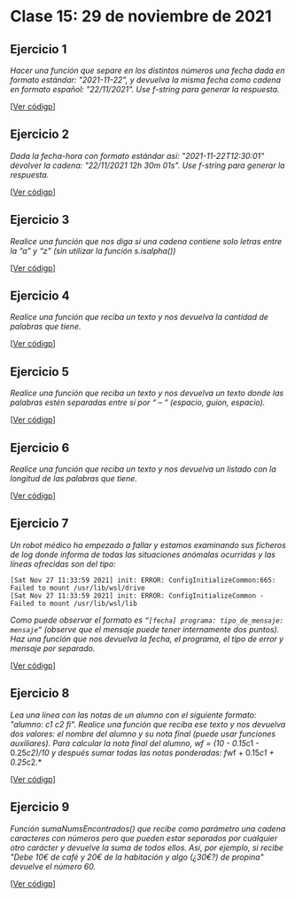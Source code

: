# Clase 15: 29 de noviembre de 2021

## Ejercicio 1

*Hacer una función que separe en los distintos números una fecha dada en formato estándar: "2021-11-22", y devuelva la misma fecha como cadena en formato español: "22/11/2021". Use f-string para generar la respuesta.*

[[Ver códigp](códigos/t6e04.fechas_fstring1.py)]

## Ejercicio 2

*Dada la fecha-hora con formato estándar así:  "2021-11-22T12:30:01" devolver la cadena: "22/11/2021 12h 30m 01s". Use f-string para generar la respuesta.*

[[Ver códigp](códigos/t6e05.fechas_fstring2.py)]

## Ejercicio 3

*Realice una función que nos diga si una cadena contiene solo letras entre la “a” y “z” (sin utilizar la función s.isalpha())*

[[Ver códigp](códigos/t6e06.solo_letras.py)]

## Ejercicio 4

*Realice una función que reciba un texto y nos devuelva la cantidad de palabras que tiene.*

[[Ver códigp](códigos/t6e07.cantidad_palabras.py)]

## Ejercicio 5

*Realice una función que reciba un texto y nos devuelva un texto donde las palabras estén separadas entre sí por “ – “ (espacio, guion, espacio).*

[[Ver códigp](códigos/t6e08.listado_palabras.py)]

## Ejercicio 6

*Realice una función que reciba un texto y nos devuelva un listado con la longitud de las palabras que tiene.*

[[Ver códigp](códigos/t6e09.longitud_palabras.py)]

## Ejercicio 7

*Un robot médico ha empezado a fallar y estamos examinando sus ficheros de log donde informa de todas las situaciones anómalas ocurridas y las líneas ofrecidas son del tipo:*

```
[Sat Nov 27 11:33:59 2021] init: ERROR: ConfigInitializeCommon:665: Failed to mount /usr/lib/wsl/drive
[Sat Nov 27 11:33:59 2021] init: ERROR: ConfigInitializeCommon - Failed to mount /usr/lib/wsl/lib

```
*Como puede observar el formato es `“[fecha] programa: tipo_de_mensaje: mensaje”` (observe que el mensaje puede tener internamente dos puntos). Haz una función que nos devuelva la fecha, el programa, el tipo de error y mensaje por separado.*

[[Ver códigp](códigos/t6e10.log.py)]

## Ejercicio 8

*Lea una línea con las notas de un alumno con el siguiente formato: "alumno: c1 c2 fi". Realice una función que reciba ese texto y nos devuelva dos valores: el nombre del alumno y su nota final (puede usar funciones auxiliares). Para calcular la nota final del alumno, wf = (10 - 0.15*c1 - 0.25*c2)/10 y después sumar todas las notas ponderadas: f*wf + 0.15*c1 + 0.25*c2.*

[[Ver códigp](códigos/t6e11.nota_final.py)]

## Ejercicio 9

*Función sumaNumsEncontrados() que recibe  como parámetro una cadena caracteres con números pero que pueden estar separados por  cualquier otro carácter y devuelve la suma de todos  ellos. Así, por ejemplo, si recibe "Debe 10€ de café y 20€ de la habitación y algo (¿30€?) de propina" devuelve el número 60.*

[[Ver códigp](códigos/t6e12.suma_num_en_texto.py)]

